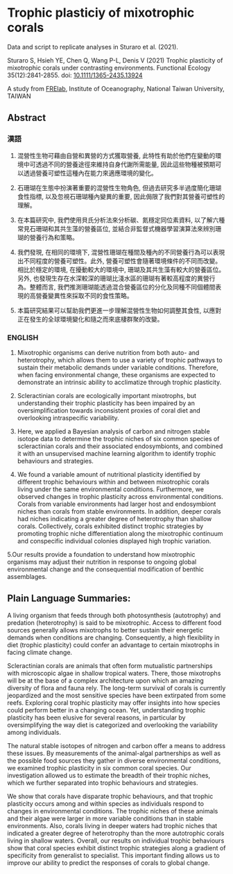 # Trophic plasticiy of mixotrophic corals

Data and script to replicate analyses in Sturaro et al. (2021).

Sturaro S, Hsieh YE, Chen Q, Wang P-L, Denis V (2021) Trophic plasticity of mixotrophic corals under contrasting environments. Functional Ecology 35(12):2841-2855. doi: [10.1111/1365-2435.13924](https://besjournals.onlinelibrary.wiley.com/doi/full/10.1111/1365-2435.13924)


A study from [FRElab](https://www.dipintothereef.com/), Institute of Oceanography, National Taiwan University, TAIWAN


## Abstract

### 漢語 

1. 混營性生物可藉由自營和異營的方式獲取營養, 此特性有助於他們在變動的環境中可透過不同的營養途徑來維持自身代謝所需能量, 因此這些物種被預期可以透過營養可塑性這種內在能力來適應環境的變化。

2. 石珊瑚在生態中扮演著重要的混營性生物角色, 但過去研究多半過度簡化珊瑚食性指標, 以及忽視石珊瑚種內變異的重要, 因此侷限了我們對其營養可塑性的理解。

3. 在本篇研究中, 我們使用貝氏分析法來分析碳、氮穩定同位素資料, 以了解六種常見石珊瑚和其共生藻的營養區位, 並結合非監督式機器學習演算法來辨別珊瑚的營養行為和策略。

4. 我們發現, 在相同的環境下, 混營性珊瑚在種間及種內的不同營養行為可以表現出不同程度的營養可塑性。此外, 營養可塑性會隨著環境條件的不同而改變。相比於穩定的環境, 在擾動較大的環境中, 珊瑚及其共生藻有較大的營養區位。另外, 也發現生存在水深較深的珊瑚比淺水區的珊瑚有著較高程度的異營行為。整體而言, 我們推測珊瑚能透過混合營養區位的分化及同種不同個體間表現的高營養變異性來採取不同的食性策略。

5. 本篇研究結果可以幫助我們更進一步理解混營性生物如何調整其食性, 以應對正在發生的全球環境變化和隨之而來底棲群聚的改變。


### ENGLISH

1. Mixotrophic organisms can derive nutrition from both auto- and heterotrophy, which allows them to use a variety of trophic pathways to sustain their metabolic demands under variable conditions. Therefore, when facing environmental change, these organisms are expected to demonstrate an intrinsic ability to acclimatize through trophic plasticity.

2. Scleractinian corals are ecologically important mixotrophs, but understanding their trophic plasticity has been impaired by an oversimplification towards inconsistent proxies of coral diet and overlooking intraspecific variability.

3. Here, we applied a Bayesian analysis of carbon and nitrogen stable isotope data to determine the trophic niches of six common species of scleractinian corals and their associated endosymbionts, and combined it with an unsupervised machine learning algorithm to identify trophic behaviours and strategies.

4. We found a variable amount of nutritional plasticity identified by different trophic behaviours within and between mixotrophic corals living under the same environmental conditions. Furthermore, we observed changes in trophic plasticity across environmental conditions. Corals from variable environments had larger host and endosymbiont niches than corals from stable environments. In addition, deeper corals had niches indicating a greater degree of heterotrophy than shallow corals. Collectively, corals exhibited distinct trophic strategies by promoting trophic niche differentiation along the mixotrophic continuum and conspecific individual colonies displayed high trophic variation.

5.Our results provide a foundation to understand how mixotrophic organisms may adjust their nutrition in response to ongoing global environmental change and the consequential modification of benthic assemblages.

## Plain Language Summaries:

A living organism that feeds through both photosynthesis (autotrophy) and predation (heterotrophy) is said to be mixotrophic. Access to different food sources generally allows mixotrophs to better sustain their energetic demands when conditions are changing. Consequently, a high flexibility in diet (trophic plasticity) could confer an advantage to certain mixotrophs in facing climate change.

Scleractinian corals are animals that often form mutualistic partnerships with microscopic algae in shallow tropical waters. There, those mixotrophs will be at the base of a complex architecture upon which an amazing diversity of flora and fauna rely. The long-term survival of corals is currently jeopardized and the most sensitive species have been extirpated from some reefs. Exploring coral trophic plasticity may offer insights into how species could perform better in a changing ocean. Yet, understanding trophic plasticity has been elusive for several reasons, in particular by oversimplifying the way diet is categorized and overlooking the variability among individuals.

The natural stable isotopes of nitrogen and carbon offer a means to address these issues. By measurements of the animal-algal partnerships as well as the possible food sources they gather in diverse environmental conditions, we examined trophic plasticity in six common coral species. Our investigation allowed us to estimate
the breadth of their trophic niches, which we further separated into trophic behaviours and strategies.

We show that corals have disparate trophic behaviours, and that trophic plasticity occurs among and within species as individuals respond to changes in environmental conditions. The trophic niches of these animals and their algae were larger in more variable conditions than in stable environments. Also, corals living in deeper
waters had trophic niches that indicated a greater degree of heterotrophy than the more autotrophic corals living in shallow waters. Overall, our results on individual trophic behaviours show that coral species exhibit distinct trophic strategies along a gradient of specificity from generalist to specialist. This important finding
allows us to improve our ability to predict the responses of corals to global change.
